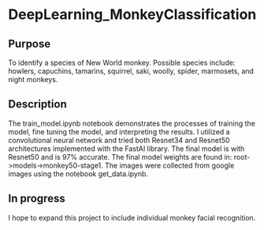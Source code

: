 # DeepLearning_MonkeyClassification

## Purpose
To identify a species of New World monkey. Possible species include: howlers, capuchins, tamarins, squirrel, saki, woolly, spider, marmosets, and night monkeys.

## Description
The train_model.ipynb notebook demonstrates the processes of training the model, fine tuning the model, and interpreting the results. I utilized a convolutional neural network and tried both Resnet34 and Resnet50 architectures implemented with the FastAI library. The final model is with Resnet50 and is 97% accurate. The final model weights are found in: root->models->monkey50-stage1. The images were collected from google images using the notebook get_data.ipynb.

## In progress
I hope to expand this project to include individual monkey facial recognition.

